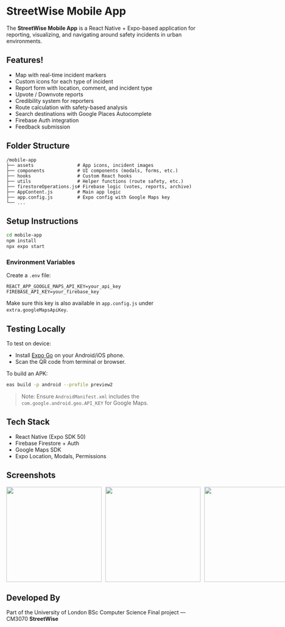 # StreetWise Mobile App

The **StreetWise Mobile App** is a React Native + Expo-based application for reporting, visualizing, and navigating around safety incidents in urban environments.

## Features!


- Map with real-time incident markers
- Custom icons for each type of incident
- Report form with location, comment, and incident type
- Upvote / Downvote reports
- Credibility system for reporters
- Route calculation with safety-based analysis
- Search destinations with Google Places Autocomplete
- Firebase Auth integration
- Feedback submission

## Folder Structure

```
/mobile-app
├── assets                # App icons, incident images
├── components            # UI components (modals, forms, etc.)
├── hooks                 # Custom React hooks
├── utils                 # Helper functions (route safety, etc.)
├── firestoreOperations.js# Firebase logic (votes, reports, archive)
├── AppContent.js         # Main app logic
├── app.config.js         # Expo config with Google Maps key
└── ...
```

## Setup Instructions

```bash
cd mobile-app
npm install
npx expo start
```

### Environment Variables

Create a `.env` file:

```
REACT_APP_GOOGLE_MAPS_API_KEY=your_api_key
FIREBASE_API_KEY=your_firebase_key
```

Make sure this key is also available in `app.config.js` under `extra.googleMapsApiKey`.

## Testing Locally

To test on device:
- Install [Expo Go](https://expo.dev/client) on your Android/iOS phone.
- Scan the QR code from terminal or browser.

To build an APK:
```bash
eas build -p android --profile preview2
```

> Note: Ensure `AndroidManifest.xml` includes the `com.google.android.geo.API_KEY` for Google Maps.

## Tech Stack

- React Native (Expo SDK 50)
- Firebase Firestore + Auth
- Google Maps SDK
- Expo Location, Modals, Permissions

## Screenshots
<div style="display: flex; gap: 10px;"> <img src="https://github.com/user-attachments/assets/f50a29ed-bd94-422d-9842-94636c32487b" width="250" /> <img src="https://github.com/user-attachments/assets/1c994880-7f5b-4f77-a196-4aa802fc90db" width="250" /> <img src="https://github.com/user-attachments/assets/e8266203-58da-487f-97e9-876e875bbbe7" width="250" /> <img src="https://github.com/user-attachments/assets/9172972e-1129-4c6f-bd23-8052d64b0912" width="250" /> <img src="https://github.com/user-attachments/assets/2bff6baf-e1be-4a9e-b787-3d2de4bd75a6" width="250" /> </div>

## Developed By

Part of the University of London BSc Computer Science Final project — CM3070 **StreetWise** 
